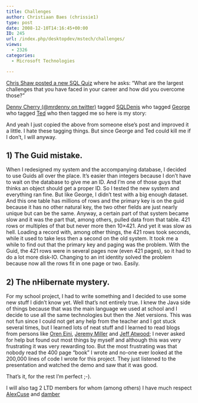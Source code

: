 ```yaml
---
title: Challenges
author: Christiaan Baes (chrissie1)
type: post
date: 2008-12-10T14:16:45+00:00
ID: 245
url: /index.php/desktopdev/mstech/challenges/
views:
  - 2326
categories:
  - Microsoft Technologies

---
```

[Chris Shaw posted a new SQL Quiz][1] where he asks: &#8220;What are the largest challenges that you have faced in your career and how did you overcome those?&#8221;

[Denny Cherry (@mrdenny on twitter)][2] tagged [SQLDenis][3] who tagged [George][4] who tagged [Ted][5] who then tagged me so here is my story:

And yeah I just copied the above from someone else&#8217;s post and improved it a little. I hate these tagging things. But since George and Ted could kill me if I don&#8217;t, I will anyway.

## 1) The Guid mistake.

When I redesigned my system and the accompanying database, I decided to use Guids all over the place. It&#8217;s easier than integers because I don&#8217;t have to wait on the database to give me an ID. And I&#8217;m one of those guys that thinks an object should get a proper ID. So I tested the new system and everything ran fine. But like George, I didn&#8217;t test with a big enough dataset. And this one table has millions of rows and the primary key is on the guid because it has no other natural key, the two other fields are just nearly unique but can be the same. Anyway, a certain part of that system became slow and it was the part that, among others, pulled data from that table. 421 rows or multiples of that but never more then 10&#215;421. And yet it was slow as hell. Loading a record with, among other things, the 421 rows took seconds, while it used to take less then a second on the old system. It took me a while to find out that the primary key and paging was the problem. With the Guid, the 421 rows were in several pages now (even 421 pages), so it had to do a lot more disk-IO. Changing to an int identity solved the problem because now all the rows fit in one page or two. Easily. 

## 2) The nHibernate mystery.

For my school project, I had to write something and I decided to use some new stuff I didn&#8217;t know yet. Well that&#8217;s not entirely true. I knew the Java side of things because that was the main language we used at school and I decide to use all the same technologies but then the .Net versions. This was not fun since I could not get any help from the teacher and I got stuck several times, but I learned lots of neat stuff and I learned to read blogs from persons like [Oren Eini][6], [Jeremy Miller][7] and [Jeff Atwood][8]; I never asked for help but found out most things by myself and although this was very frustrating it was very rewarding too. But the most frustrating was that nobody read the 400 page &#8220;book&#8221; I wrote and no-one ever looked at the 200,000 lines of code I wrote for this project. They just listened to the presentation and watched the demo and saw that it was good. 

That&#8217;s it, for the rest I&#8217;m perfect ;-).

I will also tag 2 LTD members for whom (among others) I have much respect [AlexCuse][9] and [damber][10]

 [1]: http://chrisshaw.wordpress.com/2008/12/09/sql-quiz-part-2-2/
 [2]: http://itknowledgeexchange.techtarget.com/sql-server
 [3]: http://sqlblog.com/blogs/denis_gobo/archive/2008/12/09/10409.aspx
 [4]: /index.php/ITProfessionals/ProjectManagement/sql-quiz-toughest-challenges
 [5]: /index.php/ITProfessionals/EthicsIT/an-ego-will-only-hurt-you-toughest-chall
 [6]: http://www.ayende.com/Blog/
 [7]: http://codebetter.com/blogs/jeremy.miller/
 [8]: http://www.codinghorror.com/blog/
 [9]: http://forum.ltd.local/memberlist.php?mode=viewprofile&u=56
 [10]: http://forum.ltd.local/memberlist.php?mode=viewprofile&u=53